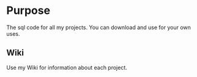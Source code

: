 <H1>Purpose </H1>
The sql code for all my projects. You can download and use for your own uses.

<H2>Wiki</H2>
Use my Wiki for information about each project.
